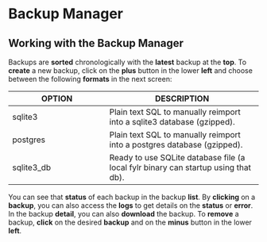 # Backup Manager

## Working with the Backup Manager

Backups are **sorted** chronologically with the **latest** backup at the **top**. To **create** a new backup, click on the **plus** button in the lower **left** and choose between the following **formats** in the next screen:

<table><thead><tr><th width="179.5">OPTION</th><th>DESCRIPTION</th></tr></thead><tbody><tr><td>sqlite3</td><td>Plain text SQL to manually reimport into a sqlite3 database (gzipped).</td></tr><tr><td>postgres</td><td>Plain text SQL to manually reimport into a postgres database (gzipped).</td></tr><tr><td>sqlite3_db</td><td>Ready to use SQLite database file (a local fylr binary can startup using that db).</td></tr></tbody></table>

You can see that **status** of each backup in the backup **list**. By **clicking** on a **backup**, you can also access the **logs** to get details on the **status** or **error**. In the backup **detail**, you can also **download** the backup. To **remove** a backup, **click** on the desired **backup** and on the **minus** button in the lower **left**.
